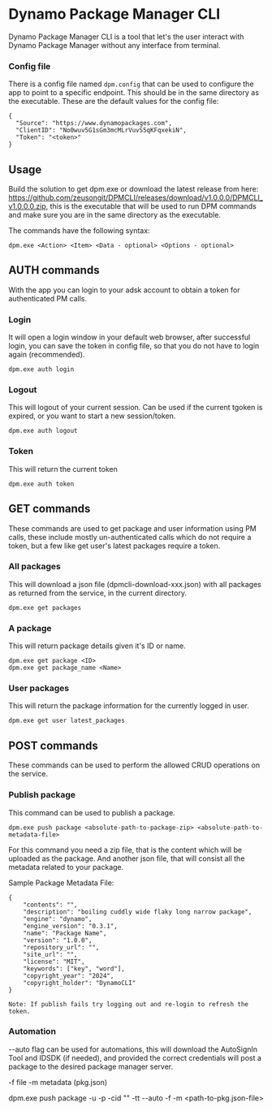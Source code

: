 # Dynamo Package Manager CLI
 Dynamo Package Manager CLI is a tool that let's the user interact with Dynamo Package Manager without any interface from terminal.

### Config file
 There is a config file named `dpm.config` that can be used to configure the app to point to a specific endpoint. This should be in the same directory as the executable.
 These are the default values for the config file:
```
{
  "Source": "https://www.dynamopackages.com",
  "ClientID": "No0wuv5G1sGm3mcMLrVuvS5qKFqxekiN",
  "Token": "<token>"
}
```

 ## Usage

 Build the solution to get dpm.exe or download the latest release from here: https://github.com/zeusongit/DPMCLI/releases/download/v1.0.0.0/DPMCLI_v1.0.0.0.zip, this is the executable that will be used to run DPM commands and make sure you are in the same directory as the executable.

 The commands have the following syntax:

 ```
 dpm.exe <Action> <Item> <Data - optional> <Options - optional>
 ```

## AUTH commands

With the app you can login to your adsk account to obtain a token for authenticated PM calls.

### Login
It will open a login window in your default web browser, after successful login, you can save the token in config file, so that you do not have to login again (recommended).

```
dpm.exe auth login
```

### Logout
This will logout of your current session. Can be used if the current tgoken is expired, or you want to start a new session/token.
```
dpm.exe auth logout
```

### Token
This will return the current token
```
dpm.exe auth token
```

## GET commands

 These commands are used to get package and user information using PM calls, these include mostly un-authenticated calls which do not require a token, but a few like get user's latest packages require a token.

 ### All packages
 This will download a json file (dpmcli-download-xxx.json) with all packages as returned from the service, in the current directory.
 ```
 dpm.exe get packages
 ```

 ### A package
 This will return package details given it's ID or name.
 ```
 dpm.exe get package <ID>
 dpm.exe get package_name <Name>
 ```

 ### User packages
 This will return the package information for the currently logged in user.
 ```
 dpm.exe get user latest_packages
 ```

 ## POST commands

 These commands can be used to perform the allowed CRUD operations on the service.

 ### Publish package
 This command can be used to publish a package.

```
dpm.exe push package <absolute-path-to-package-zip> <absolute-path-to-metadata-file>
```
For this command you need a zip file, that is the content which will be uploaded as the package.
And another json file, that will consist all the metadata related to your package.

Sample Package Metadata File:
```
{
    "contents": "",
    "description": "boiling cuddly wide flaky long narrow package",
    "engine": "dynamo",
    "engine_version": "0.3.1",
    "name": "Package Name",
    "version": "1.0.0",
    "repository_url": "",
    "site_url": "",
    "license": "MIT",
    "keywords": ["key", "word"],
    "copyright_year": "2024",
    "copyright_holder": "DynamoCLI"
}
``` 

`Note: If publish fails try logging out and re-login to refresh the token.`

### Automation

--auto flag can be used for automations, this will download the AutoSignIn Tool and IDSDK (if needed), and provided the correct credentials will post a package to the desired package manager server.

-f file
-m metadata (pkg.json)

dpm.exe push package -u <username> -p <password> -cid "<clientid>" -tt <trust-token> --auto -f <path-to-package-zip-file> -m <path-to-pkg.json-file>

